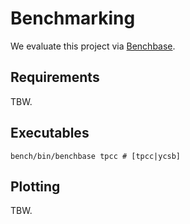 # Benchmarking

We evaluate this project via [Benchbase](https://github.com/cmu-db/benchbase).

## Requirements

TBW.

## Executables

```
bench/bin/benchbase tpcc # [tpcc|ycsb]
```

## Plotting

TBW.
